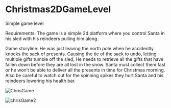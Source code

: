 # Christmas2DGameLevel

Simple game level

Requirements:
The game is a simple 2d platform where you control Santa in his sled with his reindeers pulling him along. 

Game storyline:
He was just leaving the north pole when he accidently knocks the sack of presents. 
Causing the tie of the sack to undo, letting multiple gifts tumble off the sled, He needs to retrieve all the gifts that have fallen down before they are all lost in the snow. 
Santa must collect them fast or he won’t be able to deliver all the presents in time for Christmas morning. 
Also be careful to watch out for the spinning spikes they hurt Santa and his reindeers lowering his health bar.



![ChrisGame](https://github.com/Bubbles76/Christmas2DGameLevel/assets/81381376/20b04f15-a4e9-4e55-b5af-98b60a510a16)


![chrisGame2](https://github.com/Bubbles76/Christmas2DGameLevel/assets/81381376/681a7f92-b026-4d4e-90c9-63b5d57b31e2)
